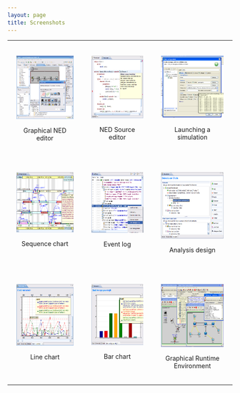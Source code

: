 ```yaml
---
layout: page
title: Screenshots
---
```


<table border="0" align="center">
<tbody>
<tr>
<td style="padding: 20px;" align="center" valign="top">
<p><img class="materialboxed" data-caption="Graphical NED editor" src="/images/screenshots/img1.png" alt="Graphical NED editor" width="200" height="142" /></p>
<p>Graphical NED editor</p>
</td>
<td style="padding: 20px;" align="center" valign="top">
<p><img class="materialboxed" data-caption="NED Source editor" src="/images/screenshots/img4.png" alt="NED Source editor" width="200" height="140" /></p>
<p>NED Source editor</p>
</td>
<td style="padding: 20px;" align="center" valign="top">
<p><img  class="materialboxed" data-caption="Launching a simulation" src="/images/screenshots/img12.png" alt="Launching a simulation" width="154" height="140" /></p>
<p>Launching a simulation</p>
</td>
</tr>
<tr>
<td style="padding: 20px;" align="center" valign="top">
<p><img class="materialboxed" data-caption="Sequence chart" src="/images/screenshots/img16.png" alt="Sequence chart" width="200" height="135" border="0" /></p>
<p>Sequence chart</p>
</td>
<td style="padding: 20px;" align="center" valign="top">
<p><img class="materialboxed" data-caption="Event log" src="/images/screenshots/img17.png" alt="Event log" width="200" height="136" border="0" /></p>
<p>Event log</p>
</td>
<td style="padding: 20px;" align="center" valign="top">
<p><img class="materialboxed" data-caption="Analysis design" src="/images/screenshots/img20.png" alt="Analysis design" width="200" height="149" border="0" /></p>
<p>Analysis design</p>
</td>
</tr>
<tr>
<td style="padding: 20px;" align="center" valign="top">
<p><img class="materialboxed" data-caption="Line chart" src="/images/screenshots/img21.png" alt="Line chart" width="200" height="138" border="0" /></p>
<p>Line chart</p>
</td>
<td style="padding: 20px;" align="center" valign="top">
<p><img  class="materialboxed" data-caption="Bar chart" src="/images/screenshots/img22.png" alt="Bar chart" width="200" height="137" border="0" /></p>
<p>Bar chart</p>
</td>
<td style="padding: 20px;" align="center" valign="top">
<p><img class="materialboxed" data-caption="Graphical Runtime Environment" src="/images/screenshots/tkenv-full.png" alt="Graphical Runtime Environment" width="200" height="141" border="0" /></p>
<p>Graphical Runtime Environment</p>
</td>
</tr>
</tbody>
</table>
<p> </p>
